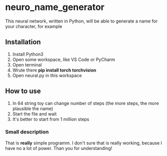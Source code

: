 # neuro_name_generator
This neural network, written in Python, will be able to generate a name for your character, for example

## Installation
1. Install Python3
2. Open some workspace, like VS Code or PyCharm
3. Open terminal
4. Wrute there **pip install torch torchvision**
5. Open neural.py in this workspace

## How to use
1. In 64 string toy can change number of steps (the more steps, the more plausible the name)
2. Start the file and wait
3. It's better to start from 1 million steps

### Small description
That is **really** simple programm. I don't sure that is really working, because I have no a lot of power. Than you for understanding!
